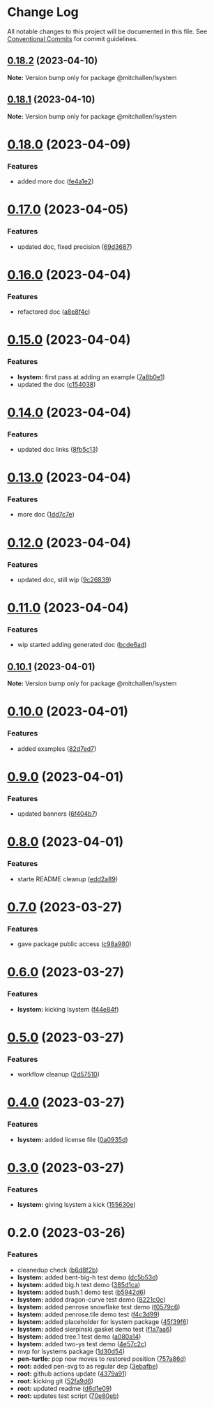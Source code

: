 # Change Log

All notable changes to this project will be documented in this file.
See [Conventional Commits](https://conventionalcommits.org) for commit guidelines.

## [0.18.2](https://github.com/mitchallen/drawing-kit/compare/@mitchallen/lsystem@0.18.1...@mitchallen/lsystem@0.18.2) (2023-04-10)

**Note:** Version bump only for package @mitchallen/lsystem





## [0.18.1](https://github.com/mitchallen/drawing-kit/compare/@mitchallen/lsystem@0.18.0...@mitchallen/lsystem@0.18.1) (2023-04-10)

**Note:** Version bump only for package @mitchallen/lsystem





# [0.18.0](https://github.com/mitchallen/drawing-kit/compare/@mitchallen/lsystem@0.17.0...@mitchallen/lsystem@0.18.0) (2023-04-09)


### Features

* added more doc ([fe4a1e2](https://github.com/mitchallen/drawing-kit/commit/fe4a1e2f640691b3edbf82f7930028452c4e04cc))





# [0.17.0](https://github.com/mitchallen/drawing-kit/compare/@mitchallen/lsystem@0.16.0...@mitchallen/lsystem@0.17.0) (2023-04-05)


### Features

* updated doc, fixed precision ([69d3687](https://github.com/mitchallen/drawing-kit/commit/69d3687472f04511aeed1a284d1aad10dd484d4b))





# [0.16.0](https://github.com/mitchallen/drawing-kit/compare/@mitchallen/lsystem@0.15.0...@mitchallen/lsystem@0.16.0) (2023-04-04)


### Features

* refactored doc ([a8e8f4c](https://github.com/mitchallen/drawing-kit/commit/a8e8f4c5909801562f285ce43da6e302cf1a7446))





# [0.15.0](https://github.com/mitchallen/drawing-kit/compare/@mitchallen/lsystem@0.14.0...@mitchallen/lsystem@0.15.0) (2023-04-04)


### Features

* **lsystem:** first pass at adding an example ([7a8b0e1](https://github.com/mitchallen/drawing-kit/commit/7a8b0e1c56605fb4c5093ffaa2ceb8ff615e0d7c))
* updated the doc ([c154038](https://github.com/mitchallen/drawing-kit/commit/c154038f68db032ed6d423f5dddd5c6ee48aa403))





# [0.14.0](https://github.com/mitchallen/drawing-kit/compare/@mitchallen/lsystem@0.13.0...@mitchallen/lsystem@0.14.0) (2023-04-04)


### Features

* updated doc links ([8fb5c13](https://github.com/mitchallen/drawing-kit/commit/8fb5c13f6ce8ebee202d44e3aad1f375d6f89d55))





# [0.13.0](https://github.com/mitchallen/drawing-kit/compare/@mitchallen/lsystem@0.12.0...@mitchallen/lsystem@0.13.0) (2023-04-04)


### Features

* more doc ([1dd7c7e](https://github.com/mitchallen/drawing-kit/commit/1dd7c7eda088c1e2fdd62efab49ab23d1d2f7748))





# [0.12.0](https://github.com/mitchallen/drawing-kit/compare/@mitchallen/lsystem@0.11.0...@mitchallen/lsystem@0.12.0) (2023-04-04)


### Features

* updated doc, still wip ([9c26839](https://github.com/mitchallen/drawing-kit/commit/9c2683952141a9e930bb46980162e1679396fbb9))





# [0.11.0](https://github.com/mitchallen/drawing-kit/compare/@mitchallen/lsystem@0.10.1...@mitchallen/lsystem@0.11.0) (2023-04-04)


### Features

* wip started adding generated doc ([bcde6ad](https://github.com/mitchallen/drawing-kit/commit/bcde6ada22c80f5477e61deb094f4d1a702c3cbd))





## [0.10.1](https://github.com/mitchallen/drawing-kit/compare/@mitchallen/lsystem@0.10.0...@mitchallen/lsystem@0.10.1) (2023-04-01)

**Note:** Version bump only for package @mitchallen/lsystem





# [0.10.0](https://github.com/mitchallen/drawing-kit/compare/@mitchallen/lsystem@0.9.0...@mitchallen/lsystem@0.10.0) (2023-04-01)


### Features

* added examples ([82d7ed7](https://github.com/mitchallen/drawing-kit/commit/82d7ed71e9d7c8e0355a956a4082fe492b56eef8))





# [0.9.0](https://github.com/mitchallen/drawing-kit/compare/@mitchallen/lsystem@0.8.0...@mitchallen/lsystem@0.9.0) (2023-04-01)


### Features

* updated banners ([6f404b7](https://github.com/mitchallen/drawing-kit/commit/6f404b7f6237f404d661f8ecc565fe6c251b8123))





# [0.8.0](https://github.com/mitchallen/drawing-kit/compare/@mitchallen/lsystem@0.7.0...@mitchallen/lsystem@0.8.0) (2023-04-01)


### Features

* starte README cleanup ([edd2a89](https://github.com/mitchallen/drawing-kit/commit/edd2a8997d688caaf368d37e26a512229083dcc9))





# [0.7.0](https://github.com/mitchallen/drawing-kit/compare/@mitchallen/lsystem@0.6.0...@mitchallen/lsystem@0.7.0) (2023-03-27)


### Features

* gave package public access ([c98a980](https://github.com/mitchallen/drawing-kit/commit/c98a9800b668e312b21a9e6b1be331bb76a3ad79))





# [0.6.0](https://github.com/mitchallen/drawing-kit/compare/@mitchallen/lsystem@0.5.0...@mitchallen/lsystem@0.6.0) (2023-03-27)


### Features

* **lsystem:** kicking lsystem ([f44e84f](https://github.com/mitchallen/drawing-kit/commit/f44e84fee6a372872c2e9e9ae1103e803067c125))





# [0.5.0](https://github.com/mitchallen/drawing-kit/compare/@mitchallen/lsystem@0.4.0...@mitchallen/lsystem@0.5.0) (2023-03-27)


### Features

* workflow cleanup ([2d57510](https://github.com/mitchallen/drawing-kit/commit/2d575109e3b026b32c75db41cc023af09b2beb32))





# [0.4.0](https://github.com/mitchallen/drawing-kit/compare/@mitchallen/lsystem@0.3.0...@mitchallen/lsystem@0.4.0) (2023-03-27)


### Features

* **lsystem:** added license file ([0a0935d](https://github.com/mitchallen/drawing-kit/commit/0a0935da271f2f3f87610c525721ccd7cdfa3bb6))





# [0.3.0](https://github.com/mitchallen/drawing-kit/compare/@mitchallen/lsystem@0.2.0...@mitchallen/lsystem@0.3.0) (2023-03-27)


### Features

* **lsystem:** giving lsystem a kick ([155630e](https://github.com/mitchallen/drawing-kit/commit/155630ee7acb7df02b405490812bdc51a7d43880))





# 0.2.0 (2023-03-26)


### Features

* cleanedup check ([b6d8f2b](https://github.com/mitchallen/drawing-kit/commit/b6d8f2ba981b716379933f062227fa327c14c3d7))
* **lsystem:** added bent-big-h test demo ([dc5b53d](https://github.com/mitchallen/drawing-kit/commit/dc5b53dc0528a0856e3d321f74ffbccb441c44d2))
* **lsystem:** added big.h test demo ([385d1ca](https://github.com/mitchallen/drawing-kit/commit/385d1cacdd43c01ccaf115edde8aa10b7b36aed5))
* **lsystem:** added bush.1 demo test ([b5942d6](https://github.com/mitchallen/drawing-kit/commit/b5942d6572f8c938d49ce57d84366fe113ad3f4c))
* **lsystem:** added dragon-curve test demo ([8221c0c](https://github.com/mitchallen/drawing-kit/commit/8221c0cb49a744a1fc3fcce8dd719eac14353f9c))
* **lsystem:** added penrose snowflake test demo ([f0579c6](https://github.com/mitchallen/drawing-kit/commit/f0579c6515132e1379b1f0a2e941991da2f0a9db))
* **lsystem:** added penrose.tile demo test ([f4c3d99](https://github.com/mitchallen/drawing-kit/commit/f4c3d99956e829b65f534473ddd8aaf9f8627829))
* **lsystem:** added placeholder for lsystem package ([45f39f6](https://github.com/mitchallen/drawing-kit/commit/45f39f642f596598e817a22133760f3decd76719))
* **lsystem:** added sierpinski.gasket demo test ([f1a7aa6](https://github.com/mitchallen/drawing-kit/commit/f1a7aa69699794d39c0914d4cd3b8ba3d9ceaaff))
* **lsystem:** added tree.1 test demo ([a080a14](https://github.com/mitchallen/drawing-kit/commit/a080a145996459d8e3aed3c8e3515b3b7a431643))
* **lsystem:** added two-ys test demo ([4e57c2c](https://github.com/mitchallen/drawing-kit/commit/4e57c2c9cd6fdc67434d24f5e70a829ba5b3708c))
* mvp for lsystems package ([1d30d54](https://github.com/mitchallen/drawing-kit/commit/1d30d548284e5a996810ee3b5c43f72ecbda8c48))
* **pen-turtle:** pop now moves to restored position ([757a86d](https://github.com/mitchallen/drawing-kit/commit/757a86d6c23f6a9e93155227d0cf2935f90364ed))
* **root:** added pen-svg to as regular dep ([3ebafbe](https://github.com/mitchallen/drawing-kit/commit/3ebafbefae3b666a8792ee9dd94110a1836c1bca))
* **root:** github actions update ([4379a91](https://github.com/mitchallen/drawing-kit/commit/4379a91bb15bb39ed356370b7c5bd0847ed9d04d))
* **root:** kicking git ([52fa9d6](https://github.com/mitchallen/drawing-kit/commit/52fa9d663a06fdc1e910c2f0cc192770fdd0ce05))
* **root:** updated readme ([d6d1e09](https://github.com/mitchallen/drawing-kit/commit/d6d1e0968dc7e3c1a644952b392d13a2fcf3278d))
* **root:** updates test script ([70e80eb](https://github.com/mitchallen/drawing-kit/commit/70e80eba0868894ceeb66b0c6a6b64d2acef1e31))
